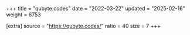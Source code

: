 +++
title = "qubyte.codes"
date = "2022-03-22"
updated = "2025-02-16"
weight = 6753

[extra]
source = "https://qubyte.codes/"
ratio = 40
size = 7
+++
